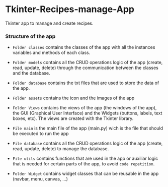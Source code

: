 # Tkinter-Recipes-manage-App
Tkinter app to manage and create recipes. 

### Structure of the app

- `Folder classes` contains the classes of the app with all the instances variables and methods of each class.

- `Folder models` contains all the CRUD operations logic of the app (create, read, update, delete) through the communication between the classes and the database.

- `Folder database` contains the txt files that are used to store the data of the app.

- `Folder assets` contains the icon and the images of the app

- `Folder Views` contains the views of the app (the windows of the app), the 
    GUI (Graphical User Interface) and the Widgets (buttons, labels, text boxes, etc). The views are created with the Tkinter library.

- `File main` is the main file of the app (main.py) wich is the file that should be executed to run the app

- `File database` contains all the CRUD operations logic of the app (create, read, update, delete) to manage the database.

- `File utils` contains functions that are used in the app or auxiliar logic that is needed for certain parts of the app, to avoid `code repetition`.

- `Folder Widget` contains widget classes that can be reusable in the app (navbar, menu, canvas, ...)